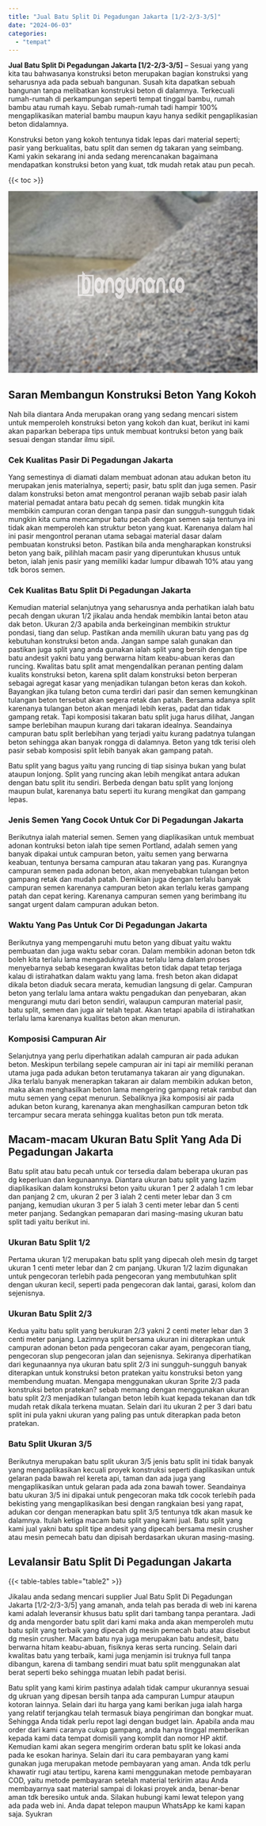 ```yaml
---
title: "Jual Batu Split Di Pegadungan Jakarta [1/2-2/3-3/5]"
date: "2024-06-03"
categories: 
  - "tempat"
---
```


**Jual Batu Split Di Pegadungan Jakarta \[1/2-2/3-3/5\]** – Sesuai yang yang kita tau bahwasanya konstruksi beton merupakan bagian konstruksi yang seharusnya ada pada sebuah bangunan. Susah kita dapatkan sebuah bangunan tanpa melibatkan konstruksi beton di dalamnya. Terkecuali rumah-rumah di perkampungan seperti tempat tinggal bambu, rumah bambu atau rumah kayu. Sebab rumah-rumah tadi hampir 100% mengaplikasikan material bambu maupun kayu hanya sedikit pengaplikasian beton didalamnya.

Konstruksi beton yang kokoh tentunya tidak lepas dari material seperti; pasir yang berkualitas, batu split dan semen dg takaran yang seimbang. Kami yakin sekarang ini anda sedang merencanakan bagaimana mendapatkan konstruksi beton yang kuat, tdk mudah retak atau pun pecah.

{{< toc >}}

![Jual Batu Split Di Pegadungan Jakarta [1/2-2/3-3/5]](/images/jual-batu-split-34.png)

## Saran Membangun Konstruksi Beton Yang Kokoh

Nah bila diantara Anda merupakan orang yang sedang mencari sistem untuk memperoleh konstruksi beton yang kokoh dan kuat, berikut ini kami akan paparkan beberapa tips untuk membuat kontruksi beton yang baik sesuai dengan standar ilmu sipil.

### Cek Kualitas Pasir Di Pegadungan Jakarta

Yang semestinya di diamati dalam membuat adonan atau adukan beton itu merupakan jenis materialnya, seperti; pasir, batu split dan juga semen. Pasir dalam konstruksi beton amat mengontrol peranan wajib sebab pasir ialah material pemadat antara batu pecah dg semen. tidak mungkin kita membikin campuran coran dengan tanpa pasir dan sungguh-sungguh tidak mungkin kita cuma mencampur batu pecah dengan semen saja tentunya ini tidak akan memperoleh kan struktur beton yang kuat. Karenanya dalam hal ini pasir mengontrol peranan utama sebagai material dasar dalam pembuatan konstruksi beton. Pastikan bila anda mengharapkan konstruksi beton yang baik, pilihlah macam pasir yang diperuntukan khusus untuk beton, ialah jenis pasir yang memiliki kadar lumpur dibawah 10% atau yang tdk boros semen.

### Cek Kualitas Batu Split Di Pegadungan Jakarta

Kemudian material selanjutnya yang seharusnya anda perhatikan ialah batu pecah dengan ukuran 1/2 jikalau anda hendak membikin lantai beton atau dak beton. Ukuran 2/3 apabila anda berkeinginan membikin struktur pondasi, tiang dan selup. Pastikan anda memilih ukuran batu yang pas dg kebutuhan konstruksi beton anda. Jangan sampe salah gunakan dan pastikan juga split yang anda gunakan ialah split yang bersih dengan tipe batu andesit yakni batu yang berwarna hitam keabu-abuan keras dan runcing. Kwalitas batu split amat mengendalikan peranan penting dalam kualits konstruksi beton, karena split dalam konstruksi beton berperan sebagai agregat kasar yang menjadikan tulangan beton keras dan kokoh. Bayangkan jika tulang beton cuma terdiri dari pasir dan semen kemungkinan tulangan beton tersebut akan segera retak dan patah. Bersama adanya split karenanya tulangan beton akan menjadi lebih keras, padat dan tidak gampang retak. Tapi komposisi takaran batu split juga harus dilihat, Jangan sampe berlebihan maupun kurang dari takaran idealnya. Seandainya campuran batu split berlebihan yang terjadi yaitu kurang padatnya tulangan beton sehingga akan banyak rongga di dalamnya. Beton yang tdk terisi oleh pasir sebab komposisi split lebih banyak akan gampang patah.

Batu split yang bagus yaitu yang runcing di tiap sisinya bukan yang bulat ataupun lonjong. Split yang runcing akan lebih mengikat antara adukan dengan batu split itu sendiri. Berbeda dengan batu split yang lonjong maupun bulat, karenanya batu seperti itu kurang mengikat dan gampang lepas.

### Jenis Semen Yang Cocok Untuk Cor Di Pegadungan Jakarta

Berikutnya ialah material semen. Semen yang diaplikasikan untuk membuat adonan kontruksi beton ialah tipe semen Portland, adalah semen yang banyak dipakai untuk campuran beton, yaitu semen yang berwarna keabuan, tentunya bersama campuran atau takaran yang pas. Kurangnya campuran semen pada adonan beton, akan menyebabkan tulangan beton gampang retak dan mudah patah. Demikian juga dengan terlalu banyak campuran semen karenanya campuran beton akan terlalu keras gampang patah dan cepat kering. Karenanya campuran semen yang berimbang itu sangat urgent dalam campuran adukan beton.

### Waktu Yang Pas Untuk Cor Di Pegadungan Jakarta

Berikutnya yang mempengaruhi mutu beton yang dibuat yaitu waktu pembuatan dan juga waktu sebar coran. Dalam membikin adonan beton tdk boleh kita terlalu lama mengaduknya atau terlalu lama dalam proses menyebarnya sebab kesegaran kwalitas beton tidak dapat tetap terjaga kalau di istirahatkan dalam waktu yang lama. fresh beton akan didapat dikala beton diaduk secara merata, kemudian langsung di gelar. Campuran beton yang terlalu lama antara waktu pengadukan dan penyebaran, akan mengurangi mutu dari beton sendiri, walaupun campuran material pasir, batu split, semen dan juga air telah tepat. Akan tetapi apabila di istirahatkan terlalu lama karenanya kualitas beton akan menurun.

### Komposisi Campuran Air

Selanjutnya yang perlu diperhatikan adalah campuran air pada adukan beton. Meskipun terbilang sepele campuran air ini tapi air memiliki peranan utama juga pada adukan beton terutamanya takaran air yang digunakan. Jika terlalu banyak menerapkan takaran air dalam membikin adukan beton, maka akan menghasilkan beton lama mengering gampang retak rambut dan mutu semen yang cepat menurun. Sebaliknya jika komposisi air pada adukan beton kurang, karenanya akan menghasilkan campuran beton tdk tercampur secara merata sehingga kualitas beton pun tdk merata.

## Macam-macam Ukuran Batu Split Yang Ada Di Pegadungan Jakarta

Batu split atau batu pecah untuk cor tersedia dalam beberapa ukuran pas dg keperluan dan kegunaannya. Diantara ukuran batu split yang lazim diaplikasikan dalam konstruksi beton yaitu ukuran 1 per 2 adalah 1 cm lebar dan panjang 2 cm, ukuran 2 per 3 ialah 2 centi meter lebar dan 3 cm panjang, kemudian ukuran 3 per 5 ialah 3 centi meter lebar dan 5 centi meter panjang. Sedangkan pemaparan dari masing-masing ukuran batu split tadi yaitu berikut ini.

### Ukuran Batu Split 1/2

Pertama ukuran 1/2 merupakan batu split yang dipecah oleh mesin dg target ukuran 1 centi meter lebar dan 2 cm panjang. Ukuran 1/2 lazim digunakan untuk pengecoran terlebih pada pengecoran yang membutuhkan split dengan ukuran kecil, seperti pada pengecoran dak lantai, garasi, kolom dan sejenisnya.

### Ukuran Batu Split 2/3

Kedua yaitu batu split yang berukuran 2/3 yakni 2 centi meter lebar dan 3 centi meter panjang. Lazimnya split bersama ukuran ini diterapkan untuk campuran adonan beton pada pengecoran cakar ayam, pengecoran tiang, pengecoran slup pengecoran jalan dan sejenisnya. Sekiranya diperhatikan dari kegunaannya nya ukuran batu split 2/3 ini sungguh-sungguh banyak diterapkan untuk konstruksi beton pratekan yaitu konstruksi beton yang membendung muatan. Mengapa menggunakan ukuran Sprite 2/3 pada konstruksi beton pratekan? sebab memang dengan menggunakan ukuran batu split 2/3 menjadikan tulangan beton lebih kuat kepada tekanan dan tdk mudah retak dikala terkena muatan. Selain dari itu ukuran 2 per 3 dari batu split ini pula yakni ukuran yang paling pas untuk diterapkan pada beton pratekan.

### Batu Split Ukuran 3/5

Berikutnya merupakan batu split ukuran 3/5 jenis batu split ini tidak banyak yang mengaplikasikan kecuali proyek konstruksi seperti diaplikasikan untuk gelaran pada bawah rel kereta api, taman dan ada juga yang mengaplikasikan untuk gelaran pada ada zona bawah tower. Seandainya batu ukuran 3/5 ini dipakai untuk pengecoran maka tdk cocok terlebih pada bekisting yang mengaplikasikan besi dengan rangkaian besi yang rapat, adukan cor dengan menerapkan batu split 3/5 tentunya tdk akan masuk ke dalamnya. Itulah ketiga macam batu split yang kami jual. Batu split yang kami jual yakni batu split tipe andesit yang dipecah bersama mesin crusher atau mesin pemecah batu dan dipisah berdasarkan ukuran masing-masing.

## Levalansir Batu Split Di Pegadungan Jakarta

{{< table-tables table="table2" >}}

Jikalau anda sedang mencari supplier Jual Batu Split Di Pegadungan Jakarta \[1/2-2/3-3/5\] yang amanah, anda telah pas berada di web ini karena kami adalah leveransir khusus batu split dari tambang tanpa perantara. Jadi dg anda mengorder batu split dari kami maka anda akan memperoleh mutu batu split yang terbaik yang dipecah dg mesin pemecah batu atau disebut dg mesin crusher. Macam batu nya juga merupakan batu andesit, batu berwarna hitam keabu-abuan, fisiknya keras serta runcing. Selain dari kwalitas batu yang terbaik, kami juga menjamin isi truknya full tanpa dibangun, karena di tambang sendiri muat batu split menggunakan alat berat seperti beko sehingga muatan lebih padat berisi.

Batu split yang kami kirim pastinya adalah tidak campur ukurannya sesuai dg ukruan yang dipesan bersih tanpa ada campuran Lumpur ataupun kotoran lainnya. Selain dari itu harga yang kami berikan juga ialah harga yang relatif terjangkau telah termasuk biaya pengiriman dan bongkar muat. Sehingga Anda tidak perlu repot lagi dengan budget lain. Apabila anda mau order dari kami caranya cukup gampang, anda hanya tinggal memberikan kepada kami data tempat domisili yang komplit dan nomor HP aktif. Kemudian kami akan segera mengirim orderan batu split ke lokasi anda pada ke esokan harinya. Selain dari itu cara pembayaran yang kami gunakan juga merupakan metode pembayaran yang aman. Anda tdk perlu khawatir rugi atau tertipu, karena kami menggunakan metode pembayaran COD, yaitu metode pembayaran setelah material terkirim atau Anda membayarnya saat material sampai di lokasi proyek anda, benar-benar aman tdk beresiko untuk anda. Silakan hubungi kami lewat telepon yang ada pada web ini. Anda dapat telepon maupun WhatsApp ke kami kapan saja. Syukran
